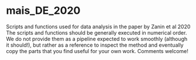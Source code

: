 # mais_DE_2020
Scripts and functions used for data analysis in the paper by Zanin et al 2020 
The scripts and functions should be generally executed in numerical order. 
We do not provide them as a pipeline expected to work smoothly (although it should!), 
but rather as a reference to inspect the method and eventually copy the parts that you find useful for your own work.
Comments welcome!
